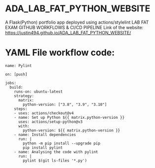 # ADA_LAB_FAT_PYTHON_WEBSITE
A Flask(Python) portfolio app deployed using actions/stylelint
LAB FAT EXAM GITHUB WORKFLOWS &amp; CI/CD PIPELINE
Link of the website: https://justin494.github.io/ADA_LAB_FAT_PYTHON_WEBSITE/

# YAML File workflow code:
```
name: Pylint

on: [push]

jobs:
  build:
    runs-on: ubuntu-latest
    strategy:
      matrix:
        python-version: ["3.8", "3.9", "3.10"]
    steps:
    - uses: actions/checkout@v4
    - name: Set up Python ${{ matrix.python-version }}
      uses: actions/setup-python@v3
      with:
        python-version: ${{ matrix.python-version }}
    - name: Install dependencies
      run: |
        python -m pip install --upgrade pip
        pip install pylint
    - name: Analysing the code with pylint
      run: |
        pylint $(git ls-files '*.py')
```
